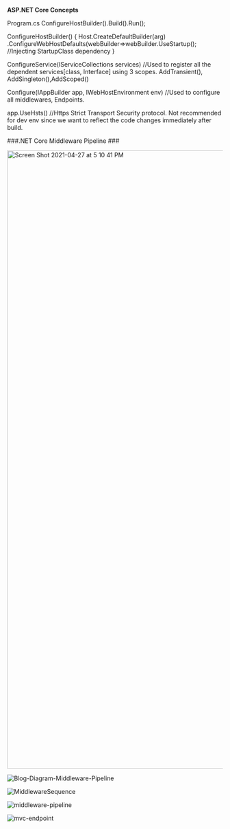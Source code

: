 
**ASP.NET Core Concepts**

Program.cs
ConfigureHostBuilder().Build().Run();

ConfigureHostBuilder()
{
  Host.CreateDefaultBuilder(arg)
  .ConfigureWebHostDefaults(webBuilder=>webBuilder.UseStartup<Startup>();   //Injecting StartupClass dependency
}

ConfigureService(IServiceCollections services)  //Used to register all the dependent services[class, Interface] using 3 scopes. AddTransient(), AddSingleton(),AddScoped()

Configure(IAppBuilder app, IWebHostEnvironment env)   //Used to configure all middlewares, Endpoints. 

app.UseHsts()    //Https Strict Transport Security protocol. Not recommended for dev env since we want to reflect the code changes immediately after build.

###.NET Core Middleware Pipeline ###

<img width="1440" alt="Screen Shot 2021-04-27 at 5 10 41 PM" src="https://user-images.githubusercontent.com/74425320/116319200-b71ed800-a77b-11eb-9344-0672b7cb8a86.png">

![Blog-Diagram-Middleware-Pipeline](https://user-images.githubusercontent.com/74425320/116319693-986d1100-a77c-11eb-8b7c-3b34ded31584.png)

![MiddlewareSequence](https://user-images.githubusercontent.com/74425320/116319938-f4d03080-a77c-11eb-84a0-fe8d5c6f36fc.png)

![middleware-pipeline](https://user-images.githubusercontent.com/74425320/116320538-06660800-a77e-11eb-8c7b-683c8097387e.Png)

![mvc-endpoint](https://user-images.githubusercontent.com/74425320/116320546-09f98f00-a77e-11eb-9096-e76042c45f8c.png)



